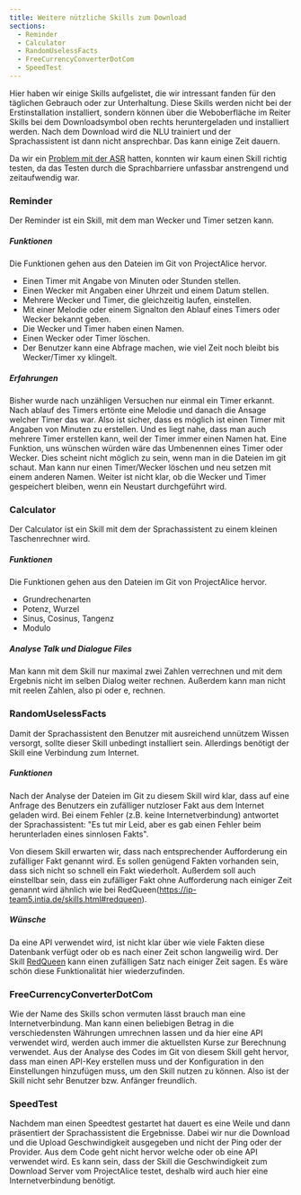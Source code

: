 ```yaml
---
title: Weitere nützliche Skills zum Download
sections:
  - Reminder
  - Calculator
  - RandomUselessFacts
  - FreeCurrencyConverterDotCom
  - SpeedTest
---
```


Hier haben wir einige Skills aufgelistet, die wir intressant fanden für den täglichen Gebrauch oder zur Unterhaltung. Diese Skills werden nicht bei der Erstinstallation installiert, sondern können über die Weboberfläche im Reiter Skills bei dem Downloadsymbol oben rechts heruntergeladen und installiert werden. Nach dem Download wird die NLU trainiert und der Sprachassistent ist dann nicht ansprechbar. Das kann einige Zeit dauern.

Da wir ein [Problem mit der ASR](https://ip-team5.intia.de/versuche-und-erfahrungen.html#das-asr-problem) hatten, konnten wir kaum einen Skill richtig testen, da das Testen durch die Sprachbarriere unfassbar anstrengend und zeitaufwendig war.

### Reminder

Der Reminder ist ein Skill, mit dem man Wecker und Timer setzen kann.

##### Funktionen

Die Funktionen gehen aus den Dateien im Git von ProjectAlice hervor.
- Einen Timer mit Angabe von Minuten oder Stunden stellen.
- Einen Wecker mit Angaben einer Uhrzeit und einem Datum stellen.
- Mehrere Wecker und Timer, die gleichzeitig laufen, einstellen.
- Mit einer Melodie oder einem Signalton den Ablauf eines Timers oder Wecker bekannt geben.
- Die Wecker und Timer haben einen Namen.
- Einen Wecker oder Timer löschen.
- Der Benutzer kann eine Abfrage machen, wie viel Zeit noch bleibt bis Wecker/Timer xy klingelt.

##### Erfahrungen

Bisher wurde nach unzähligen Versuchen nur einmal ein Timer erkannt. Nach ablauf des Timers ertönte eine Melodie und danach die Ansage welcher Timer das war. 
Also ist sicher, dass es möglich ist einen Timer mit Angaben von Minuten zu erstellen. Und es liegt nahe, dass man auch mehrere Timer erstellen kann, weil der Timer immer einen Namen hat. 
Eine Funktion, uns wünschen würden wäre das Umbenennen eines Timer oder Wecker. Dies scheint nicht möglich zu sein, wenn man in die Dateien im git schaut. Man kann nur einen Timer/Wecker löschen und neu setzen mit einem anderen Namen.
Weiter ist nicht klar, ob die Wecker und Timer gespeichert bleiben, wenn ein Neustart durchgeführt wird.

### Calculator

Der Calculator ist ein Skill mit dem der Sprachassistent zu einem kleinen Taschenrechner wird.

##### Funktionen

Die Funktionen gehen aus den Dateien im Git von ProjectAlice hervor.
- Grundrechenarten
- Potenz, Wurzel
- Sinus, Cosinus, Tangenz
- Modulo

##### Analyse Talk und Dialogue Files

Man kann mit dem Skill nur maximal zwei Zahlen verrechnen und mit dem Ergebnis nicht im selben Dialog weiter rechnen. Außerdem kann man nicht mit reelen Zahlen, also pi oder e, rechnen.

### RandomUselessFacts

Damit der Sprachassistent den Benutzer mit ausreichend unnützem Wissen versorgt, sollte dieser Skill unbedingt installiert sein. Allerdings benötigt der Skill eine Verbindung zum Internet.

##### Funktionen

Nach der Analyse der Dateien im Git zu diesem Skill wird klar, dass auf eine Anfrage des Benutzers ein zufälliger nutzloser Fakt aus dem Internet geladen wird. Bei einem Fehler (z.B. keine Internetverbindung) antwortet der Sprachassistent: "Es tut mir Leid, aber es gab einen Fehler beim herunterladen eines sinnlosen Fakts".

Von diesem Skill erwarten wir, dass nach entsprechender Aufforderung ein zufälliger Fakt genannt wird. Es sollen 
genügend Fakten vorhanden sein, dass sich nicht so schnell ein Fakt wiederholt. Außerdem soll auch einstellbar sein, 
dass ein zufälliger Fakt ohne Aufforderung nach einiger Zeit genannt wird ähnlich wie bei RedQueen(https://ip-team5.intia.de/skills.html#redqueen). 

##### Wünsche

Da eine API verwendet wird, ist nicht klar über wie viele Fakten diese Datenbank verfügt oder ob es nach einer Zeit schon langweilig wird. Der Skill [RedQueen](https://ip-team5.intia.de/skills.html#redqueen) kann einen zufälligen Satz nach einiger Zeit sagen. Es wäre schön diese Funktionalität hier wiederzufinden.

### FreeCurrencyConverterDotCom

Wie der Name des Skills schon vermuten lässt brauch man eine Internetverbindung. Man kann einen beliebigen Betrag in die verschiedensten Währungen umrechnen lassen und da hier eine API verwendet wird, werden auch immer die aktuellsten Kurse zur Berechnung verwendet. Aus der Analyse des Codes im Git von diesem Skill geht hervor, dass man einen API-Key erstellen muss und der Konfiguration in den Einstellungen hinzufügen muss, um den Skill nutzen zu können. Also ist der Skill nicht sehr Benutzer bzw. Anfänger freundlich.

### SpeedTest

Nachdem man einen Speedtest gestartet hat dauert es eine Weile und dann präsentiert der Sprachassistent die Ergebnisse. Dabei wir nur die Download und die Upload Geschwindigkeit ausgegeben und nicht der Ping oder der Provider. Aus dem Code geht nicht hervor welche oder ob eine API verwendet wird. Es kann sein, dass der Skill die Geschwindigkeit zum Download Server vom ProjectAlice testet, deshalb wird auch hier eine Internetverbindung benötigt.








